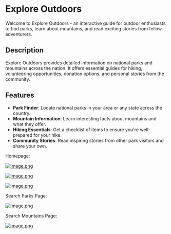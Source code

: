 # Explore Outdoors

Welcome to Explore Outdoors - an interactive guide for outdoor enthusiasts to find parks, learn about mountains, and read exciting stories from fellow adventurers.

## Description

Explore Outdoors provides detailed information on national parks and mountains across the nation. It offers essential guides for hiking, volunteering opportunities, donation options, and personal stories from the community.

## Features

- **Park Finder**: Locate national parks in your area or any state across the country.
- **Mountain Information**: Learn interesting facts about mountains and what they offer.
- **Hiking Essentials**: Get a checklist of items to ensure you're well-prepared for your hike.
- **Community Stories**: Read inspiring stories from other park visitors and share your own.


Homepage:

[![image.png](https://i.postimg.cc/sf5CRcJ8/image.png)](https://postimg.cc/SjQv6c37)

[![image.png](https://i.postimg.cc/rmn0yTcV/image.png)](https://postimg.cc/JDX4K9Gv)

[![image.png](https://i.postimg.cc/wT06S2qz/image.png)](https://postimg.cc/crty3Qtk)

Search Parks Page:

[![image.png](https://i.postimg.cc/NFG0HzsN/image.png)](https://postimg.cc/0M3xgZJm)

Search Mountains Page:

[![image.png](https://i.postimg.cc/vBhYbtr5/image.png)](https://postimg.cc/bDGcRbFv)